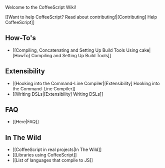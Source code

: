 Welcome to the CoffeeScript Wiki!

[[Want to help CoffeeScript? Read about contributing!|[Contributing] Help CoffeeScript]]


## How-To's

* [[Compiling, Concatenating and Setting Up Build Tools Using cake|[HowTo] Compiling and Setting Up Build Tools]]


## Extensibility

* [[Hooking into the Command-Line Compiler|[Extensibility] Hooking into the Command-Line Compiler]]
* [[Writing DSLs|[Extensibility] Writing DSLs]]


## FAQ
* [[Here|FAQ]]

## In The Wild
* [[CoffeeScript in real projects|In The Wild]]
* [[Libraries using CoffeeScript]]
* [[List of languages that compile to JS]]

